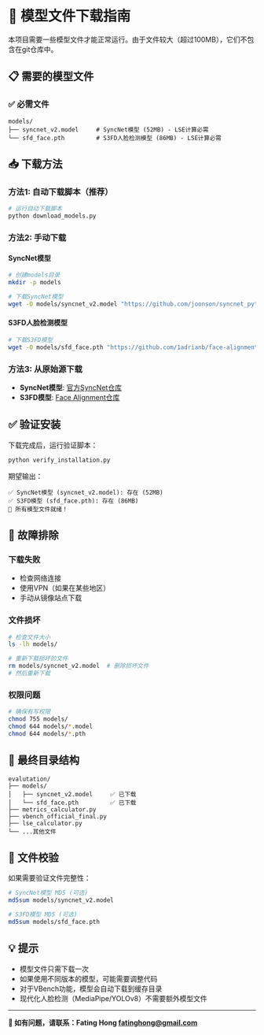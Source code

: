 # 🤖 模型文件下载指南

本项目需要一些模型文件才能正常运行。由于文件较大（超过100MB），它们不包含在git仓库中。

## 📋 需要的模型文件

### ✅ 必需文件
```
models/
├── syncnet_v2.model     # SyncNet模型 (52MB) - LSE计算必需
└── sfd_face.pth         # S3FD人脸检测模型 (86MB) - LSE计算必需
```

## 📥 下载方法

### 方法1: 自动下载脚本（推荐）

```bash
# 运行自动下载脚本
python download_models.py
```

### 方法2: 手动下载

#### SyncNet模型
```bash
# 创建models目录
mkdir -p models

# 下载SyncNet模型
wget -O models/syncnet_v2.model "https://github.com/joonson/syncnet_python/raw/master/data/syncnet_v2.model"
```

#### S3FD人脸检测模型
```bash
# 下载S3FD模型
wget -O models/sfd_face.pth "https://github.com/1adrianb/face-alignment/raw/master/face_alignment/models/s3fd-619a316812.pth"
```

### 方法3: 从原始源下载

- **SyncNet模型**: [官方SyncNet仓库](https://github.com/joonson/syncnet_python)
- **S3FD模型**: [Face Alignment仓库](https://github.com/1adrianb/face-alignment)

## ✅ 验证安装

下载完成后，运行验证脚本：

```bash
python verify_installation.py
```

期望输出：
```
✅ SyncNet模型 (syncnet_v2.model): 存在 (52MB)
✅ S3FD模型 (sfd_face.pth): 存在 (86MB)
🎉 所有模型文件就绪！
```

## 🚨 故障排除

### 下载失败
- 检查网络连接
- 使用VPN（如果在某些地区）
- 手动从镜像站点下载

### 文件损坏
```bash
# 检查文件大小
ls -lh models/

# 重新下载损坏的文件
rm models/syncnet_v2.model  # 删除损坏文件
# 然后重新下载
```

### 权限问题
```bash
# 确保有写权限
chmod 755 models/
chmod 644 models/*.model
chmod 644 models/*.pth
```

## 📁 最终目录结构

```
evalutation/
├── models/
│   ├── syncnet_v2.model     ✅ 已下载
│   └── sfd_face.pth         ✅ 已下载
├── metrics_calculator.py
├── vbench_official_final.py
├── lse_calculator.py
└── ...其他文件
```

## 🔐 文件校验

如果需要验证文件完整性：

```bash
# SyncNet模型 MD5 (可选)
md5sum models/syncnet_v2.model

# S3FD模型 MD5 (可选)  
md5sum models/sfd_face.pth
```

## 💡 提示

- 模型文件只需下载一次
- 如果使用不同版本的模型，可能需要调整代码
- 对于VBench功能，模型会自动下载到缓存目录
- 现代化人脸检测（MediaPipe/YOLOv8）不需要额外模型文件

---

**📧 如有问题，请联系：Fating Hong <fatinghong@gmail.com>** 